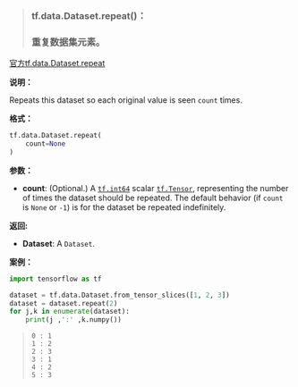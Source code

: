 > ### tf.data.Dataset.repeat()：
>
> ### 重复数据集元素。

[官方tf.data.Dataset.repeat](https://tensorflow.google.cn/api_docs/python/tf/data/Dataset?hl=en#repeat)



**说明：**

Repeats this dataset so each original value is seen `count` times.

**格式：**

```python
tf.data.Dataset.repeat(
    count=None
)
```
**参数：**

- **count**: (Optional.) A [`tf.int64`](https://tensorflow.google.cn/api_docs/python/tf#int64) scalar [`tf.Tensor`](https://tensorflow.google.cn/api_docs/python/tf/Tensor), representing the number of times the dataset should be repeated. The default behavior (if `count` is `None` or `-1`) is for the dataset be repeated indefinitely.

**返回:**

- **Dataset**: A `Dataset`.

**案例：**

```python
import tensorflow as tf

dataset = tf.data.Dataset.from_tensor_slices([1, 2, 3]) 
dataset = dataset.repeat(2) 
for j,k in enumerate(dataset):
    print(j ,':' ,k.numpy())
```

> ```
> 0 : 1
> 1 : 2
> 2 : 3
> 3 : 1
> 4 : 2
> 5 : 3
> ```



